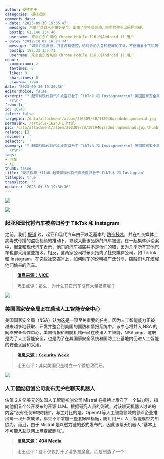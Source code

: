 ```yaml
---
author: 硬核老王
categories: 硬核观察
comments_data:
- date: '2023-09-30 19:35:47'
  message: 汽车厂商自己不做好安全，出事了怪社交网络，典型的拉不出屎怪地硬。
  postip: 61.140.134.46
  username: 来自广东广州的 Chrome Mobile 116.0|Android 10 用户
- date: '2023-10-02 16:34:44'
  message: "如果广泛流行，并且没有管控，绝对会沦为各种犯罪的工具，不信看看小飞机等一众前辈。<br />\r\n我们拭目以待"
  postip: 182.33.135.71
  username: 来自山东潍坊的 Chrome Mobile 116.0|Android 10 用户
count:
  commentnum: 2
  favtimes: 0
  likes: 0
  sharetimes: 0
  viewnum: 1299
date: '2023-09-30 19:30:36'
editorchoice: false
excerpt: "? 起亚和现代将汽车被盗归咎于 TikTok 和 Instagram\r\n? 美国国家安全局正在启动人工智能安全中心\r\n? 人工智能初创公司发布无护栏聊天机器人\r\n»
  \r\n»"
fromurl: ''
id: 16243
islctt: false
largepic: /data/attachment/album/202309/30/192946qzsdndnnqnosmnad.jpg
permalink: /article-16243-1.html
pic: /data/attachment/album/202309/30/192946qzsdndnnqnosmnad.jpg.thumb.jpg
related: []
reviewer: ''
selector: ''
summary: "? 起亚和现代将汽车被盗归咎于 TikTok 和 Instagram\r\n? 美国国家安全局正在启动人工智能安全中心\r\n? 人工智能初创公司发布无护栏聊天机器人\r\n»
  \r\n»"
tags:
- 汽车
- AI
thumb: false
title: '硬核观察 #1140 起亚和现代将汽车被盗归咎于 TikTok 和 Instagram'
titlepic: true
translator: ''
updated: '2023-09-30 19:30:36'
---
```


![](/data/attachment/album/202309/30/192946qzsdndnnqnosmnad.jpg)


![](/data/attachment/album/202309/30/192955edy5ri5dt99t9wgt.jpg)


### 起亚和现代将汽车被盗归咎于 TikTok 和 Instagram


之前，我们 [报道](/article-15704-1.html) 过，起亚和现代汽车由于缺乏基本的 [防盗技术](/article-15542-1.html)，并在社交媒体上病毒式传播的盗窃视频的推动下，导致大量该品牌的汽车被盗。在一起集体诉讼案中，起亚和现代汽车表示，他们的汽车被盗并不是他们的错，因为几乎所有其他汽车也都采用这些技术。相反，这两家公司将矛头指向了社交媒体公司，如 TikTok 和 Instagram，在这些社交媒体上，如何偷车的说明被广泛分享，窃贼们也在炫耀他们偷来的汽车。



> 
> **[消息来源：VICE](https://www.vice.com/en/article/bvj5jv/kia-and-hyundai-blame-tiktok-and-instagram-for-their-cars-getting-stolen)**
> 
> 
> 



> 
> 老王点评：那么，为什么其它汽车没有大量被盗呢？
> 
> 
> 


![](/data/attachment/album/202309/30/193010qbv0siz000c6m100.jpg)


### 美国国家安全局正在启动人工智能安全中心


美国国家安全局（NSA）认为这是一项至关重要的任务，因为人工智能能力正被越来越多地获取、开发并整合到美国的国防和情报系统中。该中心将并入 NSA 的网络安全合作中心。美国情报和国防机构已经在使用人工智能。NSA 表示，这既是为了人工智能安全，也是为了在其国家安全系统和国防工业基地内促进人工智能的安全发展和采用。



> 
> **[消息来源：Security Week](https://www.securityweek.com/national-security-agency-is-starting-an-artificial-intelligence-security-center/)**
> 
> 
> 



> 
> 老王点评：其实美国只是树立一个假想敌而已。
> 
> 
> 


![](/data/attachment/album/202309/30/193022t0nq69z8kq81qv8n.jpg)


### 人工智能初创公司发布无护栏聊天机器人


估值 2.6 亿美元的法国人工智能初创公司 Mistral 在推特上发布了一个磁力链，指向他们首个公开发布的开源 LLM。根据研究人员的测试，对该聊天机器人讨论的内容“没有任何审核机制”。与之对比的是，OpenAI 等人工智能领域的领军企业推出每一项开发成果，都会不断增加一整套保障措施，防止用户让人工智能模型为所欲为。而且，由于 Mistral 是以磁力链的形式发布的，因此该聊天机器人 “基本上不可能从互联网上审查或删除”。



> 
> **[消息来源：404 Media](https://www.404media.co/260-million-ai-company-releases-chatbot-that-gives-detailed-instructions-on-murder-ethnic-cleansing/)**
> 
> 
> 



> 
> 老王点评：这不仅仅打开了潘多拉魔盒，而是制造了一个！
> 
> 
>